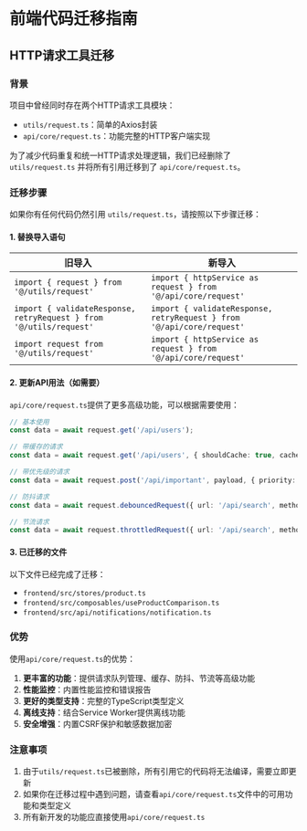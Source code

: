 # 前端代码迁移指南

## HTTP请求工具迁移

### 背景

项目中曾经同时存在两个HTTP请求工具模块：
- `utils/request.ts`：简单的Axios封装
- `api/core/request.ts`：功能完整的HTTP客户端实现

为了减少代码重复和统一HTTP请求处理逻辑，我们已经删除了 `utils/request.ts` 并将所有引用迁移到了 `api/core/request.ts`。

### 迁移步骤

如果你有任何代码仍然引用 `utils/request.ts`，请按照以下步骤迁移：

#### 1. 替换导入语句

| 旧导入 | 新导入 |
|-------|-------|
| `import { request } from '@/utils/request'` | `import { httpService as request } from '@/api/core/request'` |
| `import { validateResponse, retryRequest } from '@/utils/request'` | `import { validateResponse, retryRequest } from '@/api/core/request'` |
| `import request from '@/utils/request'` | `import { httpService as request } from '@/api/core/request'` |

#### 2. 更新API用法（如需要）

`api/core/request.ts`提供了更多高级功能，可以根据需要使用：

```typescript
// 基本使用
const data = await request.get('/api/users');

// 带缓存的请求
const data = await request.get('/api/users', { shouldCache: true, cacheTTL: 60000 });

// 带优先级的请求
const data = await request.post('/api/important', payload, { priority: 1 });

// 防抖请求
const data = await request.debouncedRequest({ url: '/api/search', method: 'GET', params: { q: keyword } });

// 节流请求
const data = await request.throttledRequest({ url: '/api/search', method: 'GET', params: { q: keyword } });
```

#### 3. 已迁移的文件

以下文件已经完成了迁移：
- `frontend/src/stores/product.ts`
- `frontend/src/composables/useProductComparison.ts`
- `frontend/src/api/notifications/notification.ts`

### 优势

使用`api/core/request.ts`的优势：

1. **更丰富的功能**：提供请求队列管理、缓存、防抖、节流等高级功能
2. **性能监控**：内置性能监控和错误报告
3. **更好的类型支持**：完整的TypeScript类型定义
4. **离线支持**：结合Service Worker提供离线功能
5. **安全增强**：内置CSRF保护和敏感数据加密

### 注意事项

1. 由于`utils/request.ts`已被删除，所有引用它的代码将无法编译，需要立即更新
2. 如果你在迁移过程中遇到问题，请查看`api/core/request.ts`文件中的可用功能和类型定义
3. 所有新开发的功能应直接使用`api/core/request.ts` 